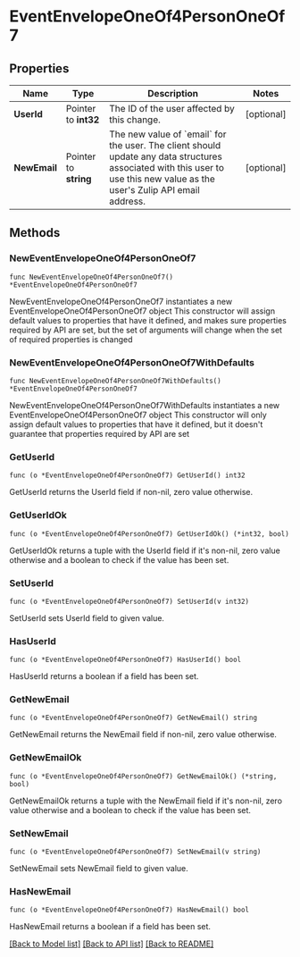 # EventEnvelopeOneOf4PersonOneOf7

## Properties

Name | Type | Description | Notes
------------ | ------------- | ------------- | -------------
**UserId** | Pointer to **int32** | The ID of the user affected by this change.  | [optional] 
**NewEmail** | Pointer to **string** | The new value of &#x60;email&#x60; for the user. The client should update any data structures associated with this user to use this new value as the user&#39;s Zulip API email address.  | [optional] 

## Methods

### NewEventEnvelopeOneOf4PersonOneOf7

`func NewEventEnvelopeOneOf4PersonOneOf7() *EventEnvelopeOneOf4PersonOneOf7`

NewEventEnvelopeOneOf4PersonOneOf7 instantiates a new EventEnvelopeOneOf4PersonOneOf7 object
This constructor will assign default values to properties that have it defined,
and makes sure properties required by API are set, but the set of arguments
will change when the set of required properties is changed

### NewEventEnvelopeOneOf4PersonOneOf7WithDefaults

`func NewEventEnvelopeOneOf4PersonOneOf7WithDefaults() *EventEnvelopeOneOf4PersonOneOf7`

NewEventEnvelopeOneOf4PersonOneOf7WithDefaults instantiates a new EventEnvelopeOneOf4PersonOneOf7 object
This constructor will only assign default values to properties that have it defined,
but it doesn't guarantee that properties required by API are set

### GetUserId

`func (o *EventEnvelopeOneOf4PersonOneOf7) GetUserId() int32`

GetUserId returns the UserId field if non-nil, zero value otherwise.

### GetUserIdOk

`func (o *EventEnvelopeOneOf4PersonOneOf7) GetUserIdOk() (*int32, bool)`

GetUserIdOk returns a tuple with the UserId field if it's non-nil, zero value otherwise
and a boolean to check if the value has been set.

### SetUserId

`func (o *EventEnvelopeOneOf4PersonOneOf7) SetUserId(v int32)`

SetUserId sets UserId field to given value.

### HasUserId

`func (o *EventEnvelopeOneOf4PersonOneOf7) HasUserId() bool`

HasUserId returns a boolean if a field has been set.

### GetNewEmail

`func (o *EventEnvelopeOneOf4PersonOneOf7) GetNewEmail() string`

GetNewEmail returns the NewEmail field if non-nil, zero value otherwise.

### GetNewEmailOk

`func (o *EventEnvelopeOneOf4PersonOneOf7) GetNewEmailOk() (*string, bool)`

GetNewEmailOk returns a tuple with the NewEmail field if it's non-nil, zero value otherwise
and a boolean to check if the value has been set.

### SetNewEmail

`func (o *EventEnvelopeOneOf4PersonOneOf7) SetNewEmail(v string)`

SetNewEmail sets NewEmail field to given value.

### HasNewEmail

`func (o *EventEnvelopeOneOf4PersonOneOf7) HasNewEmail() bool`

HasNewEmail returns a boolean if a field has been set.


[[Back to Model list]](../README.md#documentation-for-models) [[Back to API list]](../README.md#documentation-for-api-endpoints) [[Back to README]](../README.md)


